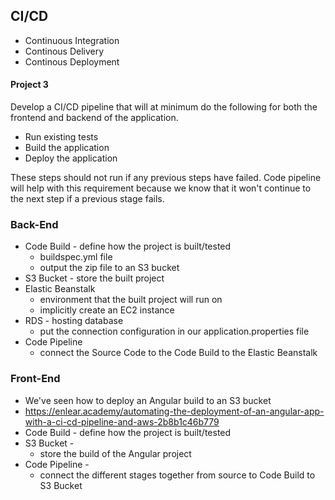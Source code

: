 ## CI/CD
- Continuous Integration
- Continous Delivery
- Continous Deployment
#### Project 3
Develop a CI/CD pipeline that will at minimum do the following for both the frontend and backend of the application.
- Run existing tests
- Build the application
- Deploy the application

These steps should not run if any previous steps have failed. Code pipeline will help with this requirement because we know that it won't continue to the next step if a previous stage fails.

### Back-End
- Code Build - define how the project is built/tested
    - buildspec.yml file
    - output the zip file to an S3 bucket
- S3 Bucket - store the built project
- Elastic Beanstalk
    - environment that the built project will run on
    - implicitly create an EC2 instance
- RDS - hosting database
    - put the connection configuration in our application.properties file
- Code Pipeline
    - connect the Source Code to the Code Build to the Elastic Beanstalk

### Front-End
- We've seen how to deploy an Angular build to an S3 bucket
- https://enlear.academy/automating-the-deployment-of-an-angular-app-with-a-ci-cd-pipeline-and-aws-2b8b1c46b779
- Code Build - define how the project is built/tested
- S3 Bucket - 
    - store the build of the Angular project
- Code Pipeline -
    - connect the different stages together from source to Code Build to S3 Bucket

